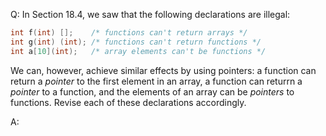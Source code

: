 Q: In Section 18.4, we saw that the following declarations are illegal:

```c
int f(int) [];    /* functions can't return arrays */
int g(int) (int); /* functions can't return functions */
int a[10](int);   /* array elements can't be functions */
```

We can, however, achieve similar effects by using pointers: a function can
return a <em>pointer</em> to the first element in an array, a function can
returrn a <em>pointer</em> to a function, and the elements of an array can be
<em>pointers</em> to functions. Revise each of these declarations accordingly.

A:
